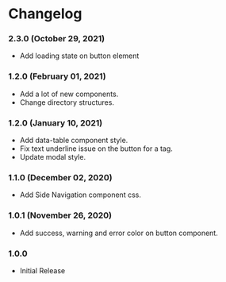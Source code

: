# Changelog

### 2.3.0 (October 29, 2021)

* Add loading state on button element

### 1.2.0 (February 01, 2021)

* Add a lot of new components.
* Change directory structures.

### 1.2.0 (January 10, 2021)

* Add data-table component style.
* Fix text underline issue on the button for a tag.
* Update modal style.

### 1.1.0 (December 02, 2020)

* Add Side Navigation component css.

### 1.0.1 (November 26, 2020)

* Add success, warning and error color on button component.

### 1.0.0

* Initial Release